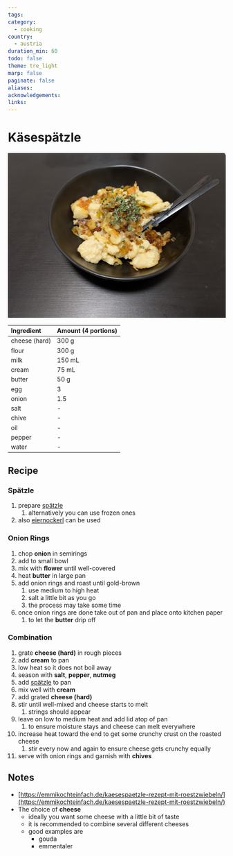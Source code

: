 ```yaml
---
tags: 
category:
  - cooking
country:
  - austria
duration_min: 60
todo: false
theme: tre_light
marp: false
paginate: false
aliases: 
acknowledgements: 
links:
---
```


# Käsespätzle

![300](../gfx/PXL_20250305_090156369.jpg)

|Ingredient|Amount (4 portions)|
| :- | :- |
|cheese (hard)|300 g|
|flour|300 g|
|milk|150 mL|
|cream|75 mL|
|butter|50 g|
|egg|3|
|onion|1.5|
|salt|-|
|chive|-|
|oil|-|
|pepper|-|
|water|-|

## Recipe

### Spätzle
1. prepare [spätzle](./Spaetzle.md)
    1. alternatively you can use frozen ones
1. also [eiernockerl](./Eiernockerl.md) can be used

### Onion Rings
1. chop **onion** in semirings
1. add to small bowl
1. mix with **flower** until well-covered
1. heat **butter** in large pan
1. add onion rings and roast until gold-brown
    1. use medium to high heat
    1. salt a little bit as you go
    1. the process may take some time
1. once onion rings are done take out of pan and place onto kitchen paper
    1. to let the **butter** drip off

### Combination
1. grate **cheese (hard)** in rough pieces
1. add **cream** to pan
1. low heat so it does not boil away
1. season with **salt**, **pepper**, **nutmeg**
1. add [spätzle](./Spaetzle.md) to pan
1. mix well with **cream**
1. add grated **cheese (hard)**
1. stir until well-mixed and cheese starts to melt 
    1. strings should appear
1. leave on low to medium heat and add lid atop of pan
    1. to ensure moisture stays and cheese can melt everywhere
1. increase heat toward the end to get some crunchy crust on the roasted cheese
    1. stir every now and again to ensure cheese gets crunchy equally
1. serve with onion rings and garnish with **chives**

## Notes
* [https://emmikochteinfach.de/kaesespaetzle-rezept-mit-roestzwiebeln/](https://emmikochteinfach.de/kaesespaetzle-rezept-mit-roestzwiebeln/)
* The choice of **cheese**
    * ideally you want some cheese with a little bit of taste
    * it is recommended to combine several different cheeses
    * good examples are
        * gouda
        * emmentaler
